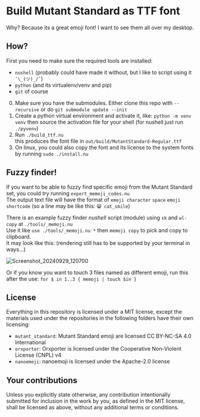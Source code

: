 # Build Mutant Standard as TTF font

Why? Because its a great emoji font! I want to see them all over my desktop.

## How?

First you need to make sure the required tools are installed:

- `nushell` (probably could have made it without, but I like to script using it `¯\_(ツ)_/¯`)
- `python` (and its virtualenv/venv and pip)
- `git` of course

0. Make sure you have the submodules. Either clone this repo with `--recursive` or do `git submodule update --init`
1. Create a python virtual environment and activate it, like: `python -m venv venv` then source the activation file for your shell (for nushell just run `./pyvenv`)
2. Run `./build_ttf.nu`  
   this produces the font file in `out/build/MutantStandard-Regular.ttf`
3. On linux, you could also copy the font and its license to the system fonts by running `sudo ./install.nu`

## Fuzzy finder!

If you want to be able to fuzzy find specific emoji from the Mutant Standard set, you could try running `export_memoji_codes.nu`  
The output text file will have the format of `emoji character` `space` `emoji shortcode` (so a line may be like this: `😸 cat_smile`)

There is an example fuzzy finder *nushell* script (module) using `sk` and `wl-copy` at `./tools/_memoji.nu`  
Use it like `use ./tools/_memoji.nu *` then `memoji copy` to pick and copy to clipboard.  
It may look like this: (rendering still has to be supported by your terminal in ways...)

![Screenshot_20240929_120700](https://github.com/user-attachments/assets/146ce312-a515-4604-b20d-e1744645709d)

Or if you know you want to touch 3 files named as different emoji, run this after the use: `for $ in 1..3 { memoji | touch $in }`

## License

Everything in this repository is licensed under a MIT license, except the materials used under the repositories in the following folders have their own licensing:

- `mutant_standard`: Mutant Standard emoji are licensed CC BY-NC-SA 4.0 International
- `orxporter`: Orxporter is licensed under the Cooperative Non-Violent License (CNPL) v4
- `nanoemoji`: nanoemoji is licensed under the Apache-2.0 license

## Your contributions

Unless you explicitly state otherwise, any contribution intentionally submitted for inclusion in the work by you, as defined in the MIT license, shall be licensed as above, without any additional terms or conditions.
